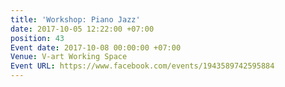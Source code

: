 ```yaml
---
title: 'Workshop: Piano Jazz'
date: 2017-10-05 12:22:00 +07:00
position: 43
Event date: 2017-10-08 00:00:00 +07:00
Venue: V-art Working Space
Event URL: https://www.facebook.com/events/1943589742595884
---
```


